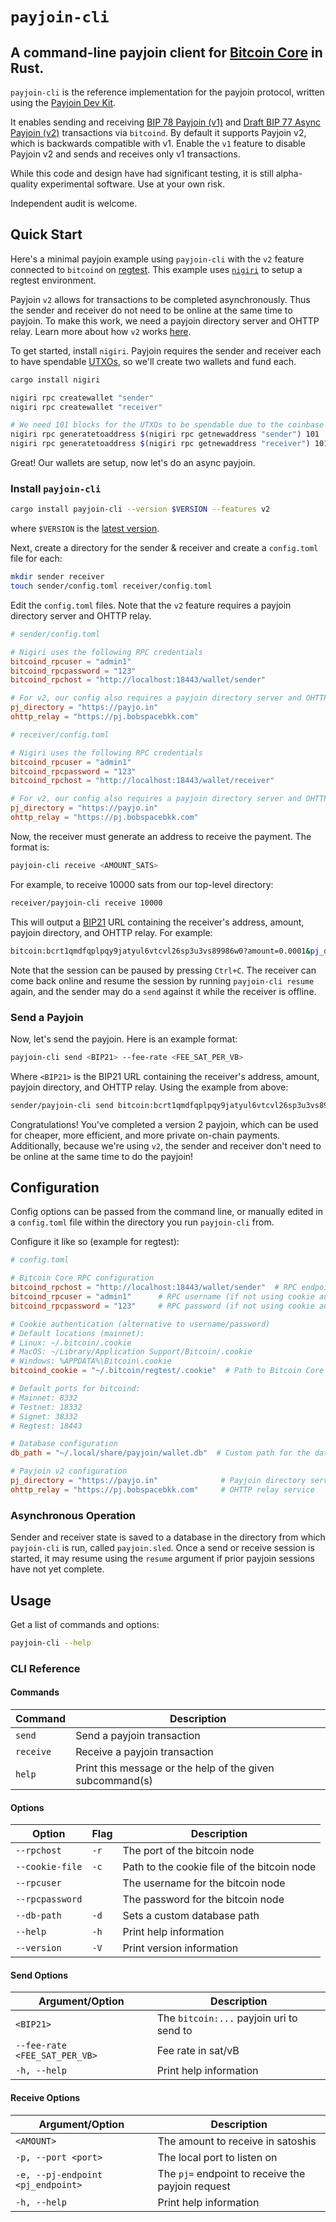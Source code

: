 # `payjoin-cli`

## A command-line payjoin client for [Bitcoin Core](https://github.com/bitcoin/bitcoin?tab=readme-ov-file) in Rust.

`payjoin-cli` is the reference implementation for the payjoin protocol, written using the [Payjoin Dev Kit](https://payjoindevkit.org).

It enables sending and receiving [BIP 78 Payjoin (v1)](https://github.com/bitcoin/bips/blob/master/bip-0078.mediawiki) and [Draft BIP 77 Async Payjoin (v2)](https://github.com/bitcoin/bips/pull/1483) transactions via `bitcoind`. By default it supports Payjoin v2, which is backwards compatible with v1. Enable the `v1` feature to disable Payjoin v2 and sends and receives only v1 transactions.

While this code and design have had significant testing, it is still alpha-quality experimental software. Use at your own risk.

Independent audit is welcome.

## Quick Start

Here's a minimal payjoin example using `payjoin-cli` with the `v2` feature connected to `bitcoind` on [regtest](https://developer.bitcoin.org/examples/testing.html#regtest-mode). This example uses [`nigiri`](https://github.com/vulpemventures/nigiri) to setup a regtest environment. 

Payjoin `v2` allows for transactions to be completed asynchronously. Thus the sender and receiver do not need to be online at the same time to payjoin. To make this work, we need a payjoin directory server and OHTTP relay. Learn more about how `v2` works [here](https://payjoin.org/docs/how-it-works/payjoin-v2-bip-77).

To get started, install `nigiri`. Payjoin requires the sender and receiver each to have spendable [UTXOs](https://www.unchained.com/blog/what-is-a-utxo-bitcoin), so we'll create two wallets and fund each.

```sh
cargo install nigiri

nigiri rpc createwallet "sender"
nigiri rpc createwallet "receiver"

# We need 101 blocks for the UTXOs to be spendable due to the coinbase maturity requirement.
nigiri rpc generatetoaddress $(nigiri rpc getnewaddress "sender") 101
nigiri rpc generatetoaddress $(nigiri rpc getnewaddress "receiver") 101
```

Great! Our wallets are setup, now let's do an async payjoin.

### Install `payjoin-cli`

```sh
cargo install payjoin-cli --version $VERSION --features v2
```

where `$VERSION` is the [latest version](https://crates.io/crates/payjoin-cli).

Next, create a directory for the sender & receiver and create a `config.toml` file for each:

```sh
mkdir sender receiver
touch sender/config.toml receiver/config.toml
```

Edit the `config.toml` files. Note that the `v2` feature requires a payjoin directory server and OHTTP relay.

```toml
# sender/config.toml

# Nigiri uses the following RPC credentials
bitcoind_rpcuser = "admin1"
bitcoind_rpcpassword = "123"
bitcoind_rpchost = "http://localhost:18443/wallet/sender"

# For v2, our config also requires a payjoin directory server and OHTTP relay
pj_directory = "https://payjo.in"
ohttp_relay = "https://pj.bobspacebkk.com"
```

```toml
# receiver/config.toml

# Nigiri uses the following RPC credentials
bitcoind_rpcuser = "admin1"
bitcoind_rpcpassword = "123"
bitcoind_rpchost = "http://localhost:18443/wallet/receiver"

# For v2, our config also requires a payjoin directory server and OHTTP relay
pj_directory = "https://payjo.in"
ohttp_relay = "https://pj.bobspacebkk.com"
```

Now, the receiver must generate an address to receive the payment. The format is:

```sh
payjoin-cli receive <AMOUNT_SATS>
```

For example, to receive 10000 sats from our top-level directory:

```sh
receiver/payjoin-cli receive 10000
```

This will output a [BIP21](https://github.com/bitcoin/bips/blob/master/bip-0021.mediawiki) URL containing the receiver's address, amount, payjoin directory, and OHTTP relay. For example:

```sh
bitcoin:bcrt1qmdfqplpqy9jatyul6vtcvl26sp3u3vs89986w0?amount=0.0001&pj_directory=https://payjo.in&ohttp_relay=https://pj.bobspacebkk.com
```

Note that the session can be paused by pressing `Ctrl+C`. The receiver can come back online and resume the session by running `payjoin-cli resume` again, and the sender may do a `send` against it while the receiver is offline.

### Send a Payjoin

Now, let's send the payjoin. Here is an example format:

```sh
payjoin-cli send <BIP21> --fee-rate <FEE_SAT_PER_VB>
```

Where `<BIP21>` is the BIP21 URL containing the receiver's address, amount, payjoin directory, and OHTTP relay. Using the example from above:

```sh
sender/payjoin-cli send bitcoin:bcrt1qmdfqplpqy9jatyul6vtcvl26sp3u3vs89986w0?amount=0.0001&pj_directory=https://payjo.in&ohttp_relay=https://pj.bobspacebkk.com --fee-rate 2
```

Congratulations! You've completed a version 2 payjoin, which can be used for cheaper, more efficient, and more private on-chain payments. Additionally, because we're using `v2`, the sender and receiver don't need to be online at the same time to do the payjoin!

## Configuration

Config options can be passed from the command line, or manually edited in a `config.toml` file within the directory you run `payjoin-cli` from.

Configure it like so (example for regtest):

```toml
# config.toml

# Bitcoin Core RPC configuration
bitcoind_rpchost = "http://localhost:18443/wallet/sender"  # RPC endpoint with wallet name
bitcoind_rpcuser = "admin1"      # RPC username (if not using cookie auth)
bitcoind_rpcpassword = "123"     # RPC password (if not using cookie auth)

# Cookie authentication (alternative to username/password)
# Default locations (mainnet):
# Linux: ~/.bitcoin/.cookie
# MacOS: ~/Library/Application Support/Bitcoin/.cookie
# Windows: %APPDATA%\Bitcoin\.cookie
bitcoind_cookie = "~/.bitcoin/regtest/.cookie"  # Path to Bitcoin Core cookie file

# Default ports for bitcoind:
# Mainnet: 8332
# Testnet: 18332
# Signet: 38332
# Regtest: 18443

# Database configuration
db_path = "~/.local/share/payjoin/wallet.db"  # Custom path for the database

# Payjoin v2 configuration
pj_directory = "https://payjo.in"              # Payjoin directory server
ohttp_relay = "https://pj.bobspacebkk.com"     # OHTTP relay service
```

### Asynchronous Operation

Sender and receiver state is saved to a database in the directory from which `payjoin-cli` is run, called `payjoin.sled`. Once a send or receive session is started, it may resume using the `resume` argument if prior payjoin sessions have not yet complete.

## Usage

Get a list of commands and options:

```sh
payjoin-cli --help
```

### CLI Reference

#### Commands

| Command  | Description |
|----------|-------------|
| `send`   | Send a payjoin transaction |
| `receive`| Receive a payjoin transaction |
| `help`   | Print this message or the help of the given subcommand(s) |

#### Options

| Option | Flag | Description |
|--------|------|-------------|
| `--rpchost` | `-r` | The port of the bitcoin node |
| `--cookie-file` | `-c` | Path to the cookie file of the bitcoin node |
| `--rpcuser` | | The username for the bitcoin node |
| `--rpcpassword` | | The password for the bitcoin node |
| `--db-path` | `-d` | Sets a custom database path |
| `--help` | `-h` | Print help information |
| `--version` | `-V` | Print version information |


#### Send Options

| Argument/Option | Description |
|----------------|-------------|
| `<BIP21>` | The `bitcoin:...` payjoin uri to send to |
| `--fee-rate <FEE_SAT_PER_VB>` | Fee rate in sat/vB |
| `-h, --help` | Print help information |

#### Receive Options

| Argument/Option | Description |
|----------------|-------------|
| `<AMOUNT>` | The amount to receive in satoshis |
| `-p, --port <port>` | The local port to listen on |
| `-e, --pj-endpoint <pj_endpoint>` | The `pj=` endpoint to receive the payjoin request |
| `-h, --help` | Print help information |